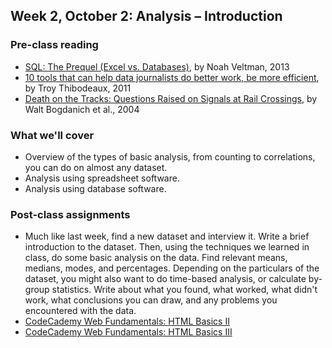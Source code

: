 ## Week 2, October 2: Analysis – Introduction

### Pre-class reading

- [SQL: The Prequel (Excel vs. Databases)](https://github.com/veltman/learninglunches/tree/master/databases), by Noah Veltman, 2013
- [10 tools that can help data journalists do better work, be more efficient](http://www.poynter.org/how-tos/digital-strategies/147736/10-tools-for-the-data-journalists-tool-belt/), by Troy Thibodeaux, 2011
- [Death on the Tracks: Questions Raised on Signals at Rail Crossings](http://www.pulitzer.org/archives/6934), by Walt Bogdanich et al., 2004

### What we'll cover

- Overview of the types of basic analysis, from counting to correlations, you can do on almost any dataset.
- Analysis using spreadsheet software.
- Analysis using database software.

### Post-class assignments

- Much like last week, find a new dataset and interview it. Write a brief introduction to the dataset. Then, using the techniques we learned in class, do some basic analysis on the data. Find relevant means, medians, modes, and percentages. Depending on the particulars of the dataset, you might also want to do time-based analysis, or calculate by-group statistics. Write about what you found, what worked, what didn't work, what conclusions you can draw, and any problems you encountered with the data.
- [CodeCademy Web Fundamentals: HTML Basics II](http://www.codecademy.com/courses/web-beginner-en-y2Yjd/)
- [CodeCademy Web Fundamentals: HTML Basics III](http://www.codecademy.com/courses/web-beginner-en-f8mcL/)
